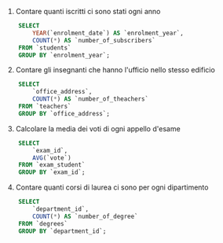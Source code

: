 1. Contare quanti iscritti ci sono stati ogni anno

```sql
    SELECT
        YEAR(`enrolment_date`) AS `enrolment_year`,
        COUNT(*) AS `number_of_subscribers`
    FROM `students`
    GROUP BY `enrolment_year`;
```

2. Contare gli insegnanti che hanno l'ufficio nello stesso edificio

```sql
    SELECT
        `office_address`,
        COUNT(*) AS `number_of_theachers`
    FROM `teachers`
    GROUP BY `office_address`;
```

3. Calcolare la media dei voti di ogni appello d'esame

```sql
    SELECT
        `exam_id`,
        AVG(`vote`)
    FROM `exam_student`
    GROUP BY `exam_id`;
```

4. Contare quanti corsi di laurea ci sono per ogni dipartimento

```sql
    SELECT
        `department_id`,
        COUNT(*) AS `number_of_degree`
    FROM `degrees`
    GROUP BY `department_id`;
```
